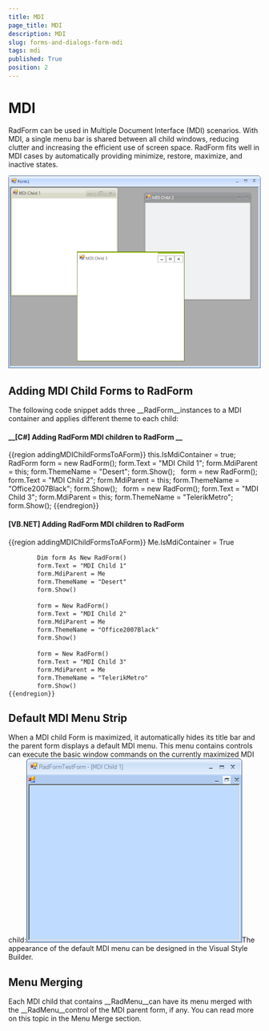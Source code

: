 ```yaml
---
title: MDI
page_title: MDI
description: MDI
slug: forms-and-dialogs-form-mdi
tags: mdi
published: True
position: 2
---
```


# MDI



RadForm can be used in Multiple Document Interface (MDI) scenarios. With MDI, a single menu bar is shared between all child windows, reducing clutter and increasing the efficient use of screen space. RadForm fits well in MDI cases by automatically providing minimize, restore, maximize, and inactive states.

![forms-and-dialogs-form-mdi 001](images/forms-and-dialogs-form-mdi001.png)

## Adding MDI Child Forms to RadForm

The following code snippet adds three __RadForm__instances to a MDI container and applies different theme to each child:

#### __[C#] Adding RadForm MDI children to RadForm __

{{region addingMDIChildFormsToAForm}}
	            this.IsMdiContainer = true;
	             
	            RadForm form = new RadForm();
	            form.Text = "MDI Child 1";
	            form.MdiParent = this;
	            form.ThemeName = "Desert";
	            form.Show();
	             
	            form = new RadForm();
	            form.Text = "MDI Child 2";
	            form.MdiParent = this;
	            form.ThemeName = "Office2007Black";
	            form.Show();
	             
	            form = new RadForm();
	            form.Text = "MDI Child 3";
	            form.MdiParent = this;
	            form.ThemeName = "TelerikMetro";
	            form.Show();
	{{endregion}}



#### __[VB.NET] Adding RadForm MDI children to RadForm__

{{region addingMDIChildFormsToAForm}}
	        Me.IsMdiContainer = True
	
	        Dim form As New RadForm()
	        form.Text = "MDI Child 1"
	        form.MdiParent = Me
	        form.ThemeName = "Desert"
	        form.Show()
	
	        form = New RadForm()
	        form.Text = "MDI Child 2"
	        form.MdiParent = Me
	        form.ThemeName = "Office2007Black"
	        form.Show()
	
	        form = New RadForm()
	        form.Text = "MDI Child 3"
	        form.MdiParent = Me
	        form.ThemeName = "TelerikMetro"
	        form.Show()
	{{endregion}}



## Default MDI Menu Strip

When a MDI child Form is maximized, it automatically hides its title bar and the parent form displays a default MDI menu. This menu contains controls can execute the basic window commands on the currently maximized MDI child:![forms-and-dialogs-form-mdi 002](images/forms-and-dialogs-form-mdi002.png)The appearance of the default MDI menu can be designed in the Visual Style Builder.

## Menu Merging

Each MDI child that contains __RadMenu__can have its menu merged with the __RadMenu__control of the MDI parent form, if any. You can read more on this topic in the Menu Merge section.
